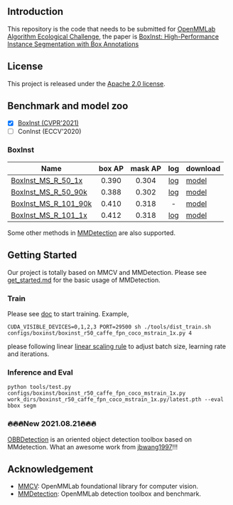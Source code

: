 


## Introduction
This repository is the code that needs to be submitted for [OpenMMLab Algorithm Ecological Challenge](https://openmmlab.com/competitions/algorithm-2021), the paper is [BoxInst: High-Performance Instance Segmentation with Box Annotations](https://openaccess.thecvf.com/content/CVPR2021/html/Tian_BoxInst_High-Performance_Instance_Segmentation_With_Box_Annotations_CVPR_2021_paper.html)




## License

This project is released under the [Apache 2.0 license](LICENSE).



## Benchmark and model zoo

- [x] [BoxInst (CVPR'2021)](configs/boxinst)
- [ ] ConInst (ECCV'2020)

### BoxInst


| Name                                                                             | box AP | mask AP |                                  log                                 | download                                                               |
|----------------------------------------------------------------------------------|:------:|:-------:|:--------------------------------------------------------------------:|------------------------------------------------------------------------|
| [BoxInst_MS_R_50_1x](configs/boxinst/boxinst_r50_caffe_fpn_coco_mstrain_1x.py)   |  0.390 |  0.304  | [log](https://moxkl67q65.feishu.cn/file/boxcnhbdZiFdUtUbURyCILX94xf) | [model](https://moxkl67q65.feishu.cn/file/boxcnay178uhZwiYBmzRfV20TEb) |
| [BoxInst_MS_R_50_90k](configs/boxinst/boxinst_r50_caffe_fpn_coco_mstrain_90k.py) |  0.388 |  0.302  | [log](https://moxkl67q65.feishu.cn/file/boxcnmyWDlC0n1HVXadUMoMOj6d) | [model](https://moxkl67q65.feishu.cn/file/boxcnvRGKQCCvjjZAH5udD0gA9b) |
| [BoxInst_MS_R_101_90k](configs/boxinst_r101_caffe_fpn_coco_mstrain_90k.py)               |  0.410 |  0.318  |                                   -                                  | [model](https://moxkl67q65.feishu.cn/file/boxcnNoGdGIQnwuQFzoWWXppcuh) |
| [BoxInst_MS_R_101_1x](configs/boxinst_r101_caffe_fpn_coco_mstrain_1x.py)               |  0.412 |  0.318  |  [log](https://moxkl67q65.feishu.cn/file/boxcnNgezrzERqqqOqyx5knhG0g)                                        | [model](https://moxkl67q65.feishu.cn/file/boxcnYIcQr0quTKmTiMjOOVswVe) |

Some other methods in [MMDetection](https://github.com/open-mmlab/mmdetection) are also supported.

## Getting Started

Our project is totally based on MMCV and MMDetection. Please see [get_started.md](docs/get_started.md) for the basic usage of MMDetection.


### Train
Please see [doc](https://mmdetection.readthedocs.io/en/latest/1_exist_data_model.html#train-predefined-models-on-standard-datasets) to start training. Example,
```sheel
CUDA_VISIBLE_DEVICES=0,1,2,3 PORT=29500 sh ./tools/dist_train.sh configs/boxinst/boxinst_r50_caffe_fpn_coco_mstrain_1x.py 4
```
please following  linear [linear scaling rule](https://arxiv.org/abs/1706.02677) to adjust batch size, learning rate and iterations.
### Inference and Eval
```sheel
python tools/test.py configs/boxinst/boxinst_r50_caffe_fpn_coco_mstrain_1x.py work_dirs/boxinst_r50_caffe_fpn_coco_mstrain_1x.py/latest.pth --eval bbox segm
```



### 🔥🔥🔥New 2021.08.21🔥🔥🔥 
[OBBDetection](https://github.com/jbwang1997/OBBDetection) is an oriented object detection toolbox based on MMdetection. What an awesome work from [jbwang1997](https://github.com/jbwang1997)!!!

## Acknowledgement

- [MMCV](https://github.com/open-mmlab/mmcv): OpenMMLab foundational library for computer vision.
- [MMDetection](https://github.com/open-mmlab/mmdetection): OpenMMLab detection toolbox and benchmark.
